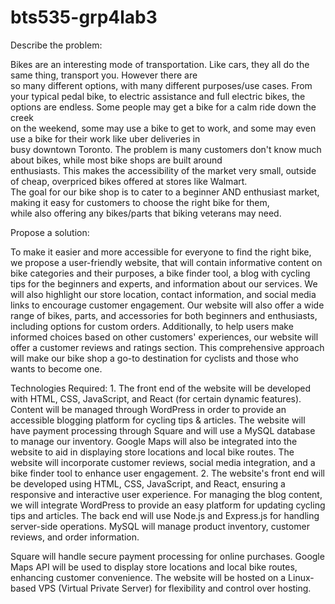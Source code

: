 # bts535-grp4lab3

Describe the problem:

Bikes are an interesting mode of transportation. Like cars, they all do the same thing, transport you. However there are  
so many different options, with many different purposes/use cases. From your typical pedal bike, to electric assistance and full electric bikes, the 
 options are endless. Some people may get a bike for a calm ride down the creek  
on the weekend, some may use a bike to get to work, and some may even use a bike for their work like uber deliveries in  
busy downtown Toronto. The problem is many customers don't know much about bikes, while most bike shops are built around  
enthusiasts. This makes the accessibility of the market very small, outside of cheap, overpriced bikes offered at stores like Walmart.  
The goal for our bike shop is to cater to a beginner AND enthusiast market, making it easy for customers to choose the right bike for them,  
while also offering any bikes/parts that biking veterans may need.  

Propose a solution:

To make it easier and more accessible for everyone to find the right bike, we propose a user-friendly website, that will contain informative content on bike categories and their purposes, a bike finder tool, a blog with cycling tips for the beginners and experts, and information about our services. 
We will also highlight our store location, contact information, and social media links to encourage customer engagement.
Our website will also offer a wide range of bikes, parts, and accessories for both beginners and enthusiasts, including options for custom orders. 
Additionally, to help users make informed choices based on other customers' experiences, our website will offer a customer reviews and ratings section.
This comprehensive approach will make our bike shop a go-to destination for cyclists and those who wants to become one.


Technologies Required:
1.
The front end of the website will be developed with HTML, CSS, JavaScript, and React (for certain dynamic features). Content will be managed through WordPress in order to provide an accessible blogging platform for cycling tips & articles.
The website will have payment processing through Square and will use a MySQL database to manage our inventory.
Google Maps will also be integrated into the website to aid in displaying store locations and local bike routes.
The website will incorporate customer reviews, social media integration, and a bike finder tool to enhance user engagement.
2.
The website's front end will be developed using HTML, CSS, JavaScript, and React, ensuring a responsive and interactive user experience. 
For managing the blog content, we will integrate WordPress to provide an easy platform for updating cycling tips and articles.
The back end will use Node.js and Express.js for handling server-side operations. MySQL will manage product inventory, customer reviews, and order information.

Square will handle secure payment processing for online purchases. Google Maps API will be used to display store locations and local bike routes, enhancing customer convenience. The website will be hosted on a Linux-based VPS (Virtual Private Server) for flexibility and control over hosting.

